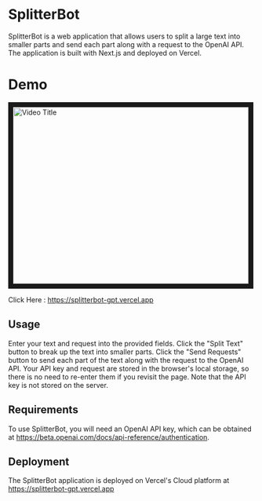 # SplitterBot
SplitterBot is a web application that allows users to split a large text into smaller parts and send each part along with a request to the OpenAI API. The application is built with Next.js and deployed on Vercel.

# Demo
<a href="https://www.youtube.com/watch?v=UfJQfb7vHVk" target="_blank">
  <img src="https://img.youtube.com/vi/UfJQfb7vHVk/0.jpg" alt="Video Title" width="480" height="360" border="10" />
</a>



Click Here : https://splitterbot-gpt.vercel.app

## Usage
Enter your text and request into the provided fields.
Click the "Split Text" button to break up the text into smaller parts.
Click the "Send Requests" button to send each part of the text along with the request to the OpenAI API.
Your API key and request are stored in the browser's local storage, so there is no need to re-enter them if you revisit the page. Note that the API key is not stored on the server.

## Requirements
To use SplitterBot, you will need an OpenAI API key, which can be obtained at https://beta.openai.com/docs/api-reference/authentication.

## Deployment
The SplitterBot application is deployed on Vercel's Cloud platform at https://splitterbot-gpt.vercel.app

